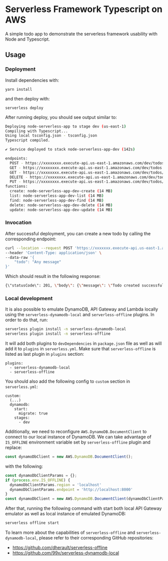 # Serverless Framework Typescript on AWS

A simple todo app to demonstrate the serverless framework usability with Node and Typescript.

## Usage

### Deployment

Install dependencies with:

```
yarn install
```

and then deploy with:

```
serverless deploy
```

After running deploy, you should see output similar to:

```bash
Deploying node-serverless-app to stage dev (us-east-1)
Compiling with Typescript...
Using local tsconfig.json - tsconfig.json
Typescript compiled.

✔ Service deployed to stack node-serverless-app-dev (142s)

endpoints:
  POST - https://xxxxxxxx.execute-api.us-east-1.amazonaws.com/dev/todos
  GET - https://xxxxxxxx.execute-api.us-east-1.amazonaws.com/dev/todos
  GET - https://xxxxxxxx.execute-api.us-east-1.amazonaws.com/dev/todos/{id}
  DELETE - https://xxxxxxxx.execute-api.us-east-1.amazonaws.com/dev/todos/{id}
  PUT - https://xxxxxxxx.execute-api.us-east-1.amazonaws.com/dev/todos/{id}
functions:
  create: node-serverless-app-dev-create (14 MB)                                                                                                     
  list: node-serverless-app-dev-list (14 MB)
  find: node-serverless-app-dev-find (14 MB)
  delete: node-serverless-app-dev-delete (14 MB)
  update: node-serverless-app-dev-update (14 MB)
```

### Invocation

After successful deployment, you can create a new todo by calling the corresponding endpoint:

```bash
curl --location --request POST 'https://xxxxxxx.execute-api.us-east-1.amazonaws.com/dev/todos' \
--header 'Content-Type: application/json' \
--data-raw '{
    "todo": "Any message"
}'
```

Which should result in the following response:

```bash
{\"statusCode\": 201, \"body\": {\"message\": \"Todo created successfully\"}}
```

### Local development

It is also possible to emulate DynamoDB, API Gateway and Lambda locally using the `serverless-dynamodb-local` and `serverless-offline` plugins. In order to do that, run:

```bash
serverless plugin install -n serverless-dynamodb-local
serverless plugin install -n serverless-offline
```

It will add both plugins to `devDependencies` in `package.json` file as well as will add it to `plugins` in `serverless.yml`. Make sure that `serverless-offline` is listed as last plugin in `plugins` section:

```
plugins:
  - serverless-dynamodb-local
  - serverless-offline
```

You should also add the following config to `custom` section in `serverless.yml`:

```
custom:
  (...)
  dynamodb:
    start:
      migrate: true
    stages:
      - dev
```

Additionally, we need to reconfigure `AWS.DynamoDB.DocumentClient` to connect to our local instance of DynamoDB. We can take advantage of `IS_OFFLINE` environment variable set by `serverless-offline` plugin and replace:

```javascript
const dynamoDbClient = new AWS.DynamoDB.DocumentClient();
```

with the following:

```javascript
const dynamoDbClientParams = {};
if (process.env.IS_OFFLINE) {
  dynamoDbClientParams.region = 'localhost'
  dynamoDbClientParams.endpoint = 'http://localhost:8000'
}
const dynamoDbClient = new AWS.DynamoDB.DocumentClient(dynamoDbClientParams);
```

After that, running the following command with start both local API Gateway emulator as well as local instance of emulated DynamoDB:

```bash
serverless offline start
```

To learn more about the capabilities of `serverless-offline` and `serverless-dynamodb-local`, please refer to their corresponding GitHub repositories:
- https://github.com/dherault/serverless-offline
- https://github.com/99x/serverless-dynamodb-local
